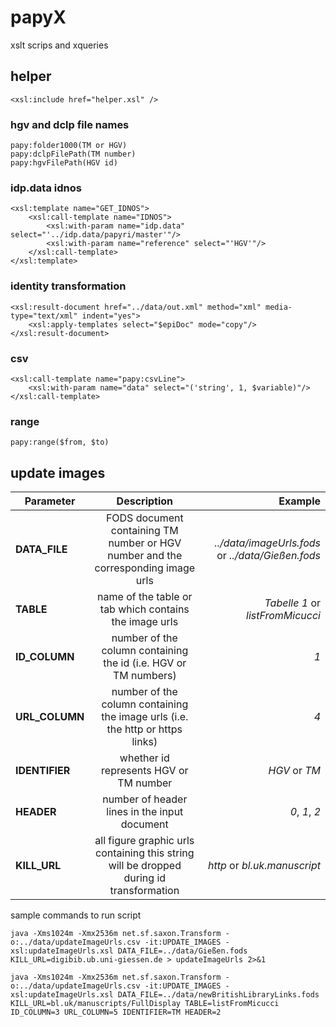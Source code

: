 # papyX
xslt scrips and xqueries

## helper

```
<xsl:include href="helper.xsl" />
```

### hgv and dclp file names

```
papy:folder1000(TM or HGV)
papy:dclpFilePath(TM number)
papy:hgvFilePath(HGV id)
```

### idp.data idnos

```
<xsl:template name="GET_IDNOS">
    <xsl:call-template name="IDNOS">
        <xsl:with-param name="idp.data" select="'../idp.data/papyri/master'"/>
        <xsl:with-param name="reference" select="'HGV'"/>
    </xsl:call-template>
</xsl:template>
```

### identity transformation

```
<xsl:result-document href="../data/out.xml" method="xml" media-type="text/xml" indent="yes">
    <xsl:apply-templates select="$epiDoc" mode="copy"/>
</xsl:result-document>
```

### csv

```
<xsl:call-template name="papy:csvLine">
    <xsl:with-param name="data" select="('string', 1, $variable)"/>
</xsl:call-template>
```

### range

```
papy:range($from, $to)
```

## update images

| Parameter         | Description | Example  |
| ----------------- |:-------------:| -----:|
| **DATA_FILE**     | FODS document containing TM number or HGV number and the corresponding image urls | *../data/imageUrls.fods* or *../data/Gießen.fods* |
| **TABLE**         | name of the table or tab which contains the image urls | *Tabelle 1* or *listFromMicucci* |
| **ID_COLUMN**     | number of the column containing the id (i.e. HGV or TM numbers) | *1* |
| **URL_COLUMN**    | number of the column containing the image urls (i.e. the http or https links) | *4* |
| **IDENTIFIER**    | whether id represents HGV or TM number | *HGV* or *TM* |
| **HEADER**        | number of header lines in the input document | *0*, *1*, *2* |
| **KILL_URL**      | all figure graphic urls containing this string will be dropped during id transformation | *http* or *bl.uk.manuscript* |

sample commands to run script

```
java -Xms1024m -Xmx2536m net.sf.saxon.Transform -o:../data/updateImageUrls.csv -it:UPDATE_IMAGES -xsl:updateImageUrls.xsl DATA_FILE=../data/Gießen.fods KILL_URL=digibib.ub.uni-giessen.de > updateImageUrls 2>&1
    
java -Xms1024m -Xmx2536m net.sf.saxon.Transform -o:../data/updateImageUrls.csv -it:UPDATE_IMAGES -xsl:updateImageUrls.xsl DATA_FILE=../data/newBritishLibraryLinks.fods KILL_URL=bl.uk/manuscripts/FullDisplay TABLE=listFromMicucci ID_COLUMN=3 URL_COLUMN=5 IDENTIFIER=TM HEADER=2
```
